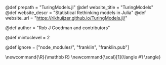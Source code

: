 @def prepath = "TuringModels.jl"
@def website_title = "TuringModels"
@def website_descr = "Statistical Rethinking models in Julia"
@def website_url = "https://rikhuijzer.github.io/TuringModels.jl/"

@def author = "Rob J Goedman and contributors"

@def mintoclevel = 2

<!--
Add here files or directories that should be ignored by Franklin, otherwise
these files might be copied and, if markdown, processed by Franklin which
you might not want. Indicate directories by ending the name with a `/`.
-->
@def ignore = ["node_modules/", "franklin", "franklin.pub"]

<!--
Add here global latex commands to use throughout your
pages. It can be math commands but does not need to be.
For instance:
* \newcommand{\phrase}{This is a long phrase to copy.}
-->
\newcommand{\R}{\mathbb R}
\newcommand{\scal}[1]{\langle #1 \rangle}
